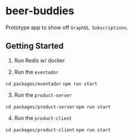 # beer-buddies

Prototype app to show off `GraphQL Subscriptions`.

## Getting Started

1. Run Redis w/ docker

2. Run the `eventador`

`cd packages/eventador`
`npm run start`

3. Run the `product-server`

`cd packages/product-server`
`npm run start`

4. Run the `product-client`

`cd packages/product-client`
`npm run start`
